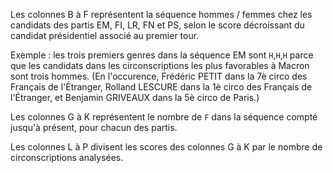 Les colonnes B à F représentent la séquence hommes / femmes chez les candidats des partis EM, FI, LR, FN et PS, selon le score décroissant du candidat présidentiel associé au premier tour.

Exemple : les trois premiers genres dans la séquence EM sont `H`,`H`,`H` parce que les candidats dans les circonscriptions les plus favorables à Macron sont trois hommes. (En l'occurence, Frédéric PETIT dans la 7è circo des Français de l'Étranger, Rolland LESCURE dans la 1è circo des Français de l'Étranger, et Benjamin GRIVEAUX dans la 5è circo de Paris.)

Les colonnes G à K représentent le nombre de `F` dans la séquence compté jusqu'à présent, pour chacun des partis.

Les colonnes L à P divisent les scores des colonnes G à K par le nombre de circonscriptions analysées.

